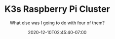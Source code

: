 ---
title: "K3s Raspberry Pi Cluster"
subtitle: "What else was I going to do with four of them?"
date: 2020-12-10T02:45:40-07:00
draft: true
---